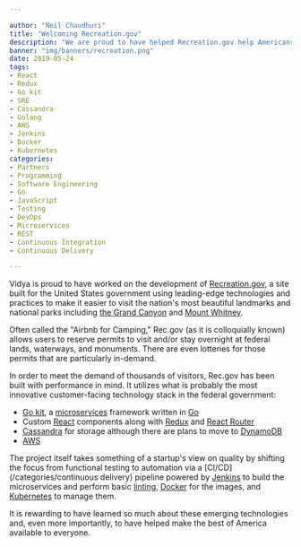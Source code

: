 ```yaml
---

author: "Neil Chaudhuri"
title: "Welcoming Recreation.gov"
description: "We are proud to have helped Recreation.gov help Americans cherish our national treasures."
banner: "img/banners/recreation.png"
date: 2019-05-24
tags:
- React
- Redux
- Go kit
- SRE
- Cassandra
- Golang
- AWS
- Jenkins
- Docker
- Kubernetes
categories: 
- Partners
- Programming
- Software Engineering
- Go
- JavaScript
- Testing
- DevOps
- Microservices
- REST
- Continuous Integration
- Continuous Delivery

---
```


Vidya is proud to have worked on the development of [Recreation.gov](https://www.recreation.gov/), a site built for the United
States government using leading-edge technologies and practices to make it easier to visit the nation's most 
beautiful landmarks and national parks including [the Grand Canyon](https://www.recreation.gov/camping/gateways/2733) and 
[Mount Whitney](https://www.recreation.gov/permits/233260). 

Often called the "Airbnb for Camping," Rec.gov (as it is colloquially known) allows users to reserve permits
to visit and/or stay overnight at federal lands, waterways, and monuments. There are even lotteries
for those permits that are particularly in-demand. 

In order to meet the demand of thousands of visitors, Rec.gov has been built with performance in mind. It utilizes what is probably
the most innovative customer-facing technology stack in the federal government: 

* [Go kit](/tags/go-kit), a [microservices](/categories/microservices) framework written in [Go](/categories/go)
* Custom [React](/tags/react) components along with [Redux](/tags/redux) and [React Router](https://reacttraining.com/react-router/)
* [Cassandra](/tags/cassandra) for storage although there are plans to move to [DynamoDB](https://aws.amazon.com/dynamodb/)
* [AWS](/tags/aws)

The project itself takes something of a startup's view on quality by shifting the focus from functional testing to automation via a 
[CI/CD](/categories/continuous delivery) pipeline powered by [Jenkins](/tags/jenkins) to build the microservices
and perform basic [linting](https://github.com/golang/lint), [Docker](/tags/docker) for the images, 
and [Kubernetes](/tags/kubernetes) to manage them. 
 
It is rewarding to have learned so much about these emerging technologies and, even more importantly, to have helped make
the best of America available to everyone.
